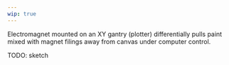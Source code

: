 ```yaml
---
wip: true
---
```

Electromagnet mounted on an XY gantry (plotter) differentially pulls paint mixed with magnet filings away from canvas under computer control.

TODO: sketch
